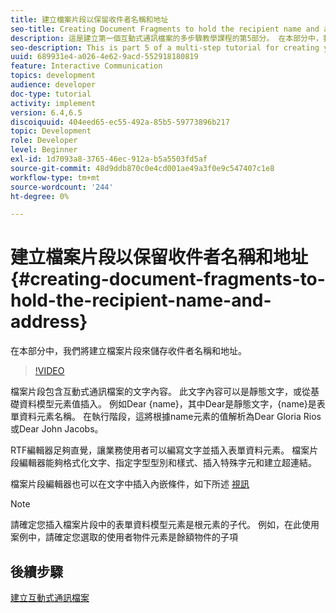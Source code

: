 ```yaml
---
title: 建立檔案片段以保留收件者名稱和地址
seo-title: Creating Document Fragments to hold the recipient name and address
description: 這是建立第一個互動式通訊檔案的多步驟教學課程的第5部分。 在本部分中，我們將建立檔案片段來儲存收件者名稱和地址。
seo-description: This is part 5 of a multi-step tutorial for creating your first interactive communications document. In this part, we will create document fragment to hold the recipient name and address.
uuid: 689931e4-a026-4e62-9acd-552918180819
feature: Interactive Communication
topics: development
audience: developer
doc-type: tutorial
activity: implement
version: 6.4,6.5
discoiquuid: 404eed65-ec55-492a-85b5-59773896b217
topic: Development
role: Developer
level: Beginner
exl-id: 1d7093a8-3765-46ec-912a-b5a5503fd5af
source-git-commit: 48d9ddb870c0e4cd001ae49a3f0e9c547407c1e8
workflow-type: tm+mt
source-wordcount: '244'
ht-degree: 0%

---
```


# 建立檔案片段以保留收件者名稱和地址 {#creating-document-fragments-to-hold-the-recipient-name-and-address}

在本部分中，我們將建立檔案片段來儲存收件者名稱和地址。

>[!VIDEO](https://video.tv.adobe.com/v/22350?quality=12&learn=on)

檔案片段包含互動式通訊檔案的文字內容。 此文字內容可以是靜態文字，或從基礎資料模型元素值插入。 例如Dear {name}，其中Dear是靜態文字，{name}是表單資料元素名稱。 在執行階段，這將根據name元素的值解析為Dear Gloria Rios或Dear John Jacobs。

RTF編輯器足夠直覺，讓業務使用者可以編寫文字並插入表單資料元素。 檔案片段編輯器能夠格式化文字、指定字型型別和樣式、插入特殊字元和建立超連結。

檔案片段編輯器也可以在文字中插入內嵌條件，如下所述 [視訊](https://helpx.adobe.com/experience-manager/kt/forms/using/editing-improvements-correspondence-mgmt-feature-video-use.html)

>[!NOTE]
>
>請確定您插入檔案片段中的表單資料模型元素是根元素的子代。 例如，在此使用案例中，請確定您選取的使用者物件元素是餘額物件的子項

## 後續步驟

[建立互動式通訊檔案](./partsix.md)